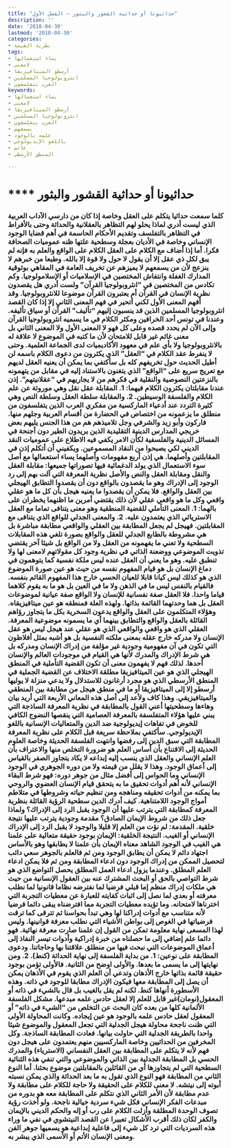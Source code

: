 ```yaml
---
title: "حداثيونا أو حداثية القشور والبثور – الفصل الأول"
description: ''
date: '2018-04-30'
lastmod: '2018-04-30'
categories:
- نظرية القيمة
tags:
- يساء استعمالها
- لامعنى
- أرسطو الميتافيزيقا
- انثروبولوجيا المسلمين
- العرب يتفلسفون
keywords:
- يساء استعمالها
- لامعنى
- أرسطو الميتافيزيقا
- انثروبولوجيا المسلمين
- العرب يتفلسفون
- يسمعهم
- علمه بالوجود
- باللغو الإيديولوجي
- غائم
- المنطق الأرسطي

---
```

# **** **حداثيونا** أو حداثية القشور والبثور

### كلما سمعت حداثيا يتكلم على العقل وخاصة إذا كان من دارسي الآداب العربية الذي ليست أدري لماذا يحلو لهم التظاهر بالعقلانية والحداثة وحتى بالأفراط في التظاهر بالتفلسف وتقديم الأحكام الحاسمة في أهم قضايا الوجود الإنساني وخاصة في الأديان بعجلة وسطحية علتها ظنه عموميات الصحافة فكرا. أما إذا أضاف مع الكلام على العقل الكلام على الواقع والعلم به فإنه لم يبق لكل ذي عقل إلا أن يقول لا حول ولا قوة إلا بالله. وطبعا من خبرهم لا ينزعج لأن من يسمعهم لا يميزهم عن تخريف العامة في المقاهي بوثوقية المدارك الغفلة وانتفاش المختصين في الإسلاميات أو الإسلامولوجيا. وكم تكادس من المختصين في “انثروبولوجيا القرآن” ولست أدري هل يقصدون نظرية الإنسان في القرآن أم يعتبرون القرآن موضوعا للانثروبولوجيا. وقد أفهم المعنى الأول لكني أتحير في فهم المعنى الثاني إلا إذا كان القصد انثروبولوجيا المسلمين الذين قد ينسبون إليهم “تأليف” القرآن أو سياق تأليفه. وعندنا في تونس أحد الخرافين ومكثر الكلام في ما يسميه انثروبولوجيا القرآن وإلى الآن لم يحدد قصده وعلى كل فهو لا المعنى الأول ولا المعنى الثاني بل معنى غائم غير قابل للامتحان لأن ما كتبه في الموضوع لا علاقة له بالانثروبولوجيا ولا بأي علم في معهود الأكاديميات لدى الجماعة العلمية. وحتى لا ينفرط عقد الكلام في “العقل” الذي يكثرون من دعوى الكلام باسمه لن أطيل الحديث حول تخريفهم كله بل سأكتفي بما يمكن أن يعنيه العقل لديهم مع تعريج سريع على “الواقع” الذي يتغنون بالاستناد إليه في مقابل من يتهمونه بالنزعتين النصوصية والنقلية في فكرهم من لا يجاريهم في “عقلانيتهم”. إذن عندنا مقابلتان يكثرون الكلام فيهما: 1. المقابلة عقل نقل وهي موروثة عن علم الكلام والفلسفة الوسيطين. 2. والمقابلة سلطة العقل وسلطة النص وهي كثيرة التردد عند أدعياء الماركسية من مفكري العرب الذين يتفلسفون من منطلق ما يزعمونه من اختصاص في الحضارة من أقسام العربية وجلهم منها. فاركون وأبو زيد والشرفي وجل تلاميذهم هم من هذا الجنس يليهم بعض خريجي المدارس الدينية التقليدية الذين يريدون الطير دون أجنحة في المسائل الدينية والفلسفية لكأن الامر يكفي فيه الاطلاع على عموميات النقد الديني لكي يصبحوا من النقاد المسموعين. ويكفيني أن أتكلم إذن في المقابلتين وأصلهما. هي إذن أربع مفهومات وأصلهما يساء استعمالها مع أصل سوء الاستعمال الذي يولد الدغمائية فيها تصوراتها جميعها: مقابلة العقل والنقل ومقابلة العقل والنص والأصل نظرية المعرفة التي آلت بهم إلى رد الوجود إلى الإدراك وهو ما يقصدون بالواقع دون أن يقصدوا التطابق الهيجلي بين العقل والواقع. فلا يمكن أن يقصدوا ما يعنيه هيجل بأن كل ما هو عقلي واقعي وكل ما هو واقعي عقلي لأن ذلك يقتضي أمرين ما اظنهما يخطران على بالهما: 1. المعنى التأملي للقضية المنطقية وهو معنى يتنافى تماما مع العقل الاستريائي الذي يعتمدون عليه. 2. والمعنى الجدلي للواقع الذي يتنافى مع المقابلتين. فهيجل لم يجعل المطابقة بين العقلي والواقعي مطابقة مباشرة بل هي مشروطة بالطابع الجدلي للعقل والواقع بصورة تلغي هذه المقابلات السطحية ولا تعني ما يفهمونه من العقل ولا من الواقع بل شيئا آخر يقتضي تذويت الموضوعي ووضعنة الذاتي في نظرية وجود كل مقولاتهم لامعنى لها ولا تنطبق عليه. وهو ما يعني أن العقل عنده ليس ملكة نفسية كما يتوهمون في دماغ الإنسان بل هو قيام المفهوم نفسه من حيث هو عين صورة الموضوع الذي هو كذلك ليس كيانا قابلا للعيان الحسي خارج هذا المفهوم القائم بنفسه. فالقيام بالنفس ليس ما في الذهن ولا ما في العين بل هو ما به يقوم كلاهما قياما واحدا. فلا العقل صفة نفسانية للإنسان ولا الواقع صفة عيانية لموضوعات العقل بل هما وحدتهما القائمة بذاتها. ولهذه العلة فمنطقه هو عين ميتافيزيقاه. وهؤلاء المتكلمون على العقل والواقع يدعون السخرية بكل ما يتجاوز رؤاهم القائلة بالعقل والواقع والتطابق بينهما أي ما يسمونه موضوعية المعرفة. العقلي الذي هو واقعي والواقعي الذي هو عقلي عند هيجل ليس هو عقل الإنسان ولا مدركه خارج عقله بمعنى ملكته النفسية بل هو أشبه بمثل أفلاطون التي تكون في آن مفهومية وجودية غير مؤلفة من إدراك الإنسان ومدركه بل هي شرط الإدراك والمدرك لأنها هي القيام في موجودات العالم والإنسان أحدها. لذلك فهم لا يفهمون معنى أن تكون القضية التأملية في المنطق الهيجلي الذي هو عين الميتافيزيقا مطلقة الاختلاف عن القضية الجملية في المنطق الأرسطي الذي هو مجرد أرغانون للاستدلال ولا يدعي منزلة لا يوليها أرسطو إلا إلى الميتافيزيقا أو ما في منطق هيجل من مطابقة بين المنطقي والميتافيزيقي. وهذا كاف ولأعد إلى أصل هذه المعاني الأربعة التي أريد بيان وهاءها وسطحيتها أعني القول بالمطابقة في نظرية المعرفة الساذجة التي يبني عليها هؤلاء المتفلسفة بالمعرفة العصامية التي ينقصها النضوج الكافي للخوض في تفاهات إيديولوجية ضد الدين والمتعاليات الإنسانية باللغو الإيديولوجي. سأكتفي بملاحظة سريعة قبل الكلام على نظرية المعرفة المطابقة التي سبق الدين إلى رفضها وانتهت الفلسفة الحديثة وخاصة العلوم الحديثة إلى الاقتناع بأن أساس العلم هو ضرورة التخلص منها والاعتراف بأن العلم الإنساني والعقل الذي ينسب إليه إبداعه لا يكاد يتجاوز الصفر بالقياس إلى أعماق الوجود. وهذا لا يقلل من قيمته ولا من دوره الجوهري في الوجود الإنساني وما الحواس إلى أفضل مثال من جوهر دوره: فهو شرط البقاء الإنساني لأنه أهم أدوات تحقيق ما به يتحقق قيام الإنسان العضوي والروحي بما يمكنه من أدوات تحقيقه ومناهجه ومن تنظيم حياته وشروطها في متلاطم أمواج الوجود اللامتناهية. كيف أدرك الدين سطحية الرؤية القائلة بنظرية المعرفة كمطابقة التي يترتب عليها أن الوجود يقبل الرد إلى الإدراك؟ ولماذا جعل ذلك من شروط الإيمان الصادق؟ مقدمة وجودية يترتب عليها نتيجة خلقية. المقدمة: لم نؤت من العلم إلا قليلا والوجود لا يقبل الرد إلى الإدراك الإنساني أو الغيب. النتيجة الخلقية: الإيمان بوجود حقيقة متعالية على علمنا هي الغيب في الوجود الشاهد معناه الإيمان بأن علمنا لا يطابقها وهو بالأساس اجتهاد دائم لا يمكن أن يطابق الوجود ومن ثم فالعلم بالجوهر سعي دائب لتحصيل الممكن من إدراك الوجود دون ادعاء المطابقة ومن ثم فلا يمكن ادعاء العلم المطلق. وعندما يزول ادعاء العمل المطلق يحصل التواضع الذي هو شرط التواصي بالحق أو البحث المشترك عنه بين العقول الإنسانية من حيث هي ملكات إدراك منظم إما قبلي فرضيا لما نفترضه نظاما قانونيا لما نطلب معرفته أو بعدي لما نصل إلى اثبات كفايته للعبارة عن معطيات التجربة التي اخترناها لامتحانه. وما تؤيده معطيات التجربة مما افترضناه يبقى دائما فرضيا لأنه متناسب مع أدوات إدراكنا لها وهي تبدأ بحواسنا ثم تترقى كما ترقت فرضياتها في الغوص إلى بواطن الأشياء التي نطلب معرفة قوانينها. وليس لهذا المسعى نهاية معلومة تمكن من القول إن علمنا صارت معرفة نهائية. فهو دائما علم إضافي إلى ما حصلناه من خبرة إدراكية وأدوات تيسر النفاذ إلى أعماق الموضوعات التي نبحث فيها من منطلق علاقتنا بها وحاجاتنا. ودعوى المطابقة على نوعين: 1. من بداية الفلسفة إلى نهاية الحداثة (كنط). 2. ومن نهايتها إلى ما يسمى ما بعدها. والأولى اوضح من الثانية. فالأولى تؤمن بوجود حقيقة قائمة بذاتها خارج الأذهان وتدعي أن العلم الذي يقوم في الأذهان يمكن أن يصل إلى المطابقة معها فيكون الإدراك مطابقا للوجود في ذاته. وهذه الأسطورة أنهاها كنط. لكنه لم يقل بالغيب بل قال بالشيء في ذاته أو المعقول(نومان)غير قابل للعلم إلا لعقل حادس علمه مبدعها. مشكل الفلسفة الألمانية كلها من بعده كان البحث عن التخلص من “الشيء في ذاته” أو المعقول لعقل حادس علمه بالوجود هو عين إيجاده. وكانت المحاولة الأولى التي ظنت ناجحة محاولة هيجل الجدلية التي تجعل المعقول والموضوع شيئا واحدا بالطريقة الجدلية التي حاولت بيانها. فعادت المطابقة الساذجة. وكل المخرفين من الحداثيين وخاصة الماركسيين منهم يعتمدون على هيجل دون فهم لأنه لا يتكلم على المطابقة بين العقل النفساني (الاسترياء) والمدرك الحسي بل المطابقة الجدلية بين الذاتي والموضوعي والتي تنفي هذه الثنائية السطحية التي لم يتجاوزها أي من القائلين بالمقابلتين موضوع بحثنا. أما النوع الثاني من المطابقة فهو النوع الذي تقول به ما بعد الحداثة والذي يمكن نسبته أبوته إلى نيتشه. لا معنى للكلام على الحقيقة ولا حاجة للكلام على مطابقة ولا عدم مطابقة لأن الأمر الثاني الذي نتكلم على المطابقة معه هو بدوره من مبدعات الفكر الإنساني فكل شيء سردية خيالية ناجحة. ولو أخذت رؤية تصوف الوحدة المطلقة وأزلت الكلام على رب أو إله والحكم الديني بالإيمان والكفر لكان ذلك أقرب الأشكال تعبيرا عن القصد النيتشوي في نفي ما وراء هذه السرديات التي ترد كل شيء إلى فاعلية إبداعية هو يسميها جوهر الفن ومعنى الإنسان الأتم أو الأسمى الذي يبشر به.

###